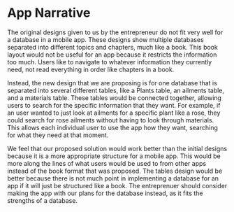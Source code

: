 # App Narrative

The original designs given to us by the entrepreneur do not fit very well for a database in a mobile app. These designs show multiple databases separated into different topics and chapters, much like a book. This book layout would not be useful for an app because it restricts the information too much. Users like to navigate to whatever information they currently need, not read everything in order like chapters in a book.

Instead, the new design that we are proposing is for one database that is separated into several different tables, like a Plants table, an ailments table, and a materials table. These tables would be connected together, allowing users to search for the specific information that they want. For example, if an user wanted to just look at ailments for a specific plant like a rose, they could search for rose ailments without having to look through materials. This allows each individual user to use the app how they want, searching for what they need at that moment.

We feel that our proposed solution would work better than the initial designs because it is a more appropriate structure for a mobile app. This would be more along the lines of what users would be used to from other apps instead of the book format that was proposed. The tables design would be better because there is not much point in implementing a database for an app if it will just be structured like a book. The entreprenuer should consider making the app with our plans for the database instead, as it fits the strengths of a database.